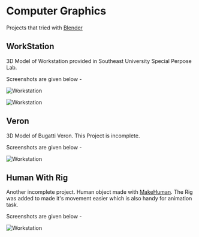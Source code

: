 # Computer Graphics

Projects that tried with [Blender](https://www.blender.org/)

## WorkStation 

3D Model of Workstation provided in Southeast University Special Perpose Lab. 

Screenshots are given below - 

![Workstation](https://github.com/Intiser/UniversityProjects/blob/master/ComputerGraphics/screenshots/work1.png)



![Workstation](https://github.com/Intiser/UniversityProjects/blob/master/ComputerGraphics/screenshots/work2.png)


## Veron 

3D Model of Bugatti Veron. This Project is incomplete.

Screenshots are given below - 

![Workstation](https://github.com/Intiser/UniversityProjects/blob/master/ComputerGraphics/screenshots/veronInc.png)

## Human With Rig 

Another incomplete project. Human object made with  [MakeHuman](http://www.makehuman.org). The Rig was added to made it's movement easier which is also handy for animation task. 

Screenshots are given below - 

![Workstation](https://github.com/Intiser/UniversityProjects/blob/master/ComputerGraphics/screenshots/humanRig.png)
